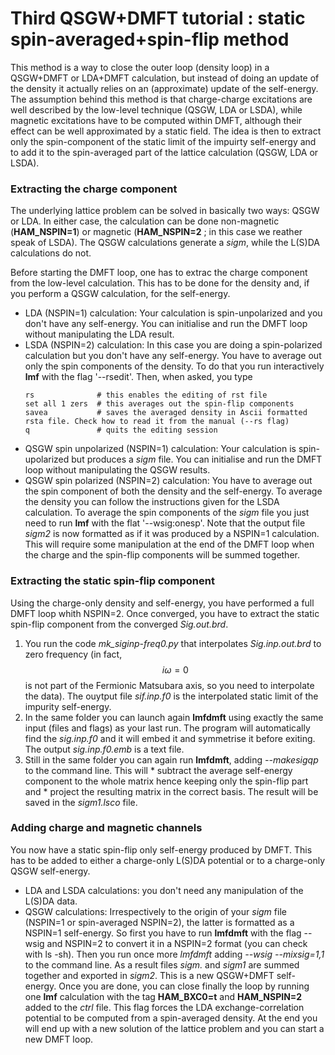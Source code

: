 # Third QSGW+DMFT tutorial : static spin-averaged+spin-flip method

This method is a way to close the outer loop (density loop) in a QSGW+DMFT or LDA+DMFT calculation, but instead of doing an update of the density it actually relies on an (approximate) update of the self-energy.
The assumption behind this method is that charge-charge excitations are well described by the low-level technique (QSGW, LDA or LSDA), while magnetic excitations have to be computed within DMFT, although their effect can be well approximated by a static field. The idea is then to extract only the spin-component of the static limit of the impuirty self-energy and to add it to the spin-averaged part of the lattice calculation (QSGW, LDA or LSDA).

### Extracting the charge component
The underlying lattice problem can be solved in basically two ways: QSGW or LDA. In either case, the calculation can be done non-magnetic (**HAM_NSPIN=1**) or magnetic (**HAM_NSPIN=2** ; in this case we reather speak of LSDA). The QSGW calculations generate a _sigm_, while the L(S)DA calculations do not.

Before starting the DMFT loop, one has to extrac the charge component from the low-level calculation. This has to be done for the density and, if you perform a QSGW calculation, for the self-energy.
* LDA (NSPIN=1) calculation:
   Your calculation is spin-unpolarized and you don't have any self-energy. You can initialise and run the DMFT loop without manipulating the LDA result.
* LSDA (NSPIN=2) calculation: 
   In this case you are doing a spin-polarized calculation but you don't have any self-energy. You have to average out only the spin components of the density. To do that you run interactively **lmf** with the flag '--rsedit'. Then, when asked, you type
   ~~~
   rs              # this enables the editing of rst file 
   set all 1 zers  # this averages out the spin-flip components
   savea           # saves the averaged density in Ascii formatted rsta file. Check how to read it from the manual (--rs flag) 
   q               # quits the editing session
   ~~~
* QSGW spin unpolarized (NSPIN=1) calculation: 
   Your calculation is spin-upolarized but produces a _sigm_ file. You can initialise and run the DMFT loop without manipulating the QSGW results. 
* QSGW spin polarized (NSPIN=2) calculation: 
   You have to average out the spin component of both the density and the self-energy. To average the density you can follow the instructions given for the LSDA calculation.
   To average the spin components of the _sigm_ file you just need to run **lmf** with the flat '--wsig:onesp'. Note that the output file _sigm2_ is now formatted as if it was produced by a NSPIN=1 calculation. This will require some manipulation at the end of the DMFT loop when the charge and the spin-flip components will be summed together.

### Extracting the static spin-flip component
Using the charge-only density and self-energy, you have performed a full DMFT loop whith NSPIN=2. Once converged, you have to extract the static spin-flip component from the converged _Sig.out.brd_.
  1.  You run the code *mk_siginp-freq0.py* that interpolates _Sig.inp.out.brd_ to zero frequency (in fact, $$i\omega=0$$ is not part of the Fermionic Matsubara axis, so you need to interpolate the data). The ouytput file _sif.inp.f0_ is the interpolated static limit of the impurity self-energy.
  2.  In the same folder you can launch again **lmfdmft** using exactly the same input (files and flags) as your last run. The program will automatically find the _sig.inp.f0_ and it will embed it and symmetrise it before exiting. The output *sig.inp.f0.emb* is a text file.
  3.  Still in the same folder you can again run **lmfdmft**, adding *--makesigqp* to the command line. This will
     * subtract the average self-energy component to the whole matrix hence keeping only the spin-flip part and
     * project the resulting matrix in the correct basis.
    The result will be saved in the *sigm1.lsco* file.
  

### Adding charge and magnetic channels
You now have a static spin-flip only self-energy produced by DMFT. This has to be added to either a charge-only L(S)DA potential or to a charge-only QSGW self-energy.
* LDA and LSDA calculations: 
    you don't need any manipulation of the L(S)DA data. 
* QSGW calculations: 
    Irrespectively to the origin of your _sigm_ file (NSPIN=1 or spin-averaged NSPIN=2), the latter is formatted as a NSPIN=1  self-energy. So first you have to run **lmfdmft** with the flag --wsig and NSPIN=2 to convert it in a NSPIN=2 format (you can check with ls -sh).
    Then you run once more *lmfdmft* adding *--wsig --mixsig=1,1* to the command line. As a result files *sigm.* and *sigm1* are summed together and exported in *sigm2*. This is a new QSGW+DMFT self-energy.
Once you are done, you can close finally the loop by running one **lmf** calculation with the tag **HAM_BXC0=t** and **HAM_NSPIN=2** added to the _ctrl_ file. This flag forces the LDA exchange-correlation potential to be computed from a spin-averaged density.
At the end you will end up with a new solution of the lattice problem and you can start a new DMFT loop. 
